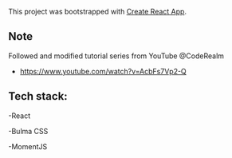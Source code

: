 This project was bootstrapped with [Create React App](https://github.com/facebookincubator/create-react-app).

## Note

Followed and modified tutorial series from YouTube @CodeRealm

* https://www.youtube.com/watch?v=AcbFs7Vp2-Q

## Tech stack:

-React

-Bulma CSS

-MomentJS
